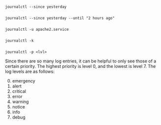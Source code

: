 
### 
    journalctl --since yesterday

###     
    journalctl --since yesterday --until "2 hours ago"

### 
    journalctl -u apache2.service
###
    journalctl -k

###
    journalctl -p <lvl>

Since there are so many log entries, it can be helpful to only see those of a certain priority. The highest priority is level 0, and the lowest is level 7. The log levels are as follows:

0. emergency
1. alert
2. critical
3. error
4. warning
5. notice
6. info
7. debug
